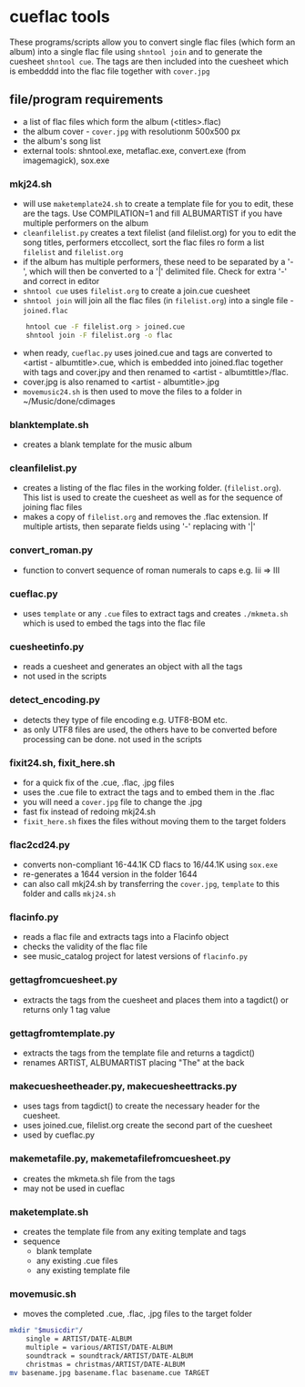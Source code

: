 # cueflac tools
These programs/scripts allow you to convert single flac files (which form an album) into a single flac file using `shntool join` and to generate the cuesheet `shntool cue`.  The tags are then included into the cuesheet which is embedddd into the flac file together with `cover.jpg`

## file/program requirements
- a list of flac files which form the album (\<titles\>.flac)
- the album cover - `cover.jpg` with resolutionm 500x500 px
- the album's song list
- external tools: shntool.exe, metaflac.exe, convert.exe (from imagemagick), sox.exe

### mkj24.sh 
- will use `maketemplate24.sh` to create a template file for you to edit, these are the tags.  Use COMPILATION=1 and fill ALBUMARTIST if you have multiple performers on the album
- `cleanfilelist.py` creates a text filelist (and filelist.org) for you to edit the song titles, performers etccollect, sort the flac files ro form a list `filelist` and `filelist.org`
- if the album has multiple performers, these need to be separated by a '-', which will then be converted to a '|' delimited file.  Check for extra '-' and correct in editor
- `shntool cue` uses `filelist.org` to create a join.cue cuesheet
- `shntool join` will join all the flac files (in `filelist.org`) into a single file - `joined.flac`

```bash
    hntool cue -F filelist.org > joined.cue
    shntool join -F filelist.org -o flac
 ```
- when ready, `cueflac.py` uses joined.cue and tags are converted to \<artist - albumtitle\>.cue, which is embedded into joined.flac together with tags and cover.jpy and then renamed to \<artist - albumtittle\>/flac.
- cover.jpg is also renamed to \<artist - albumtitle\>.jpg
- `movemusic24.sh` is then used to move the files to a folder in ~/Music/done/cdimages

### blanktemplate.sh

- creates a blank template for the music album

### cleanfilelist.py

- creates a listing of the flac files in the working folder. (`filelist.org`).  This list is used to create the cuesheet as well as for the sequence of joining flac files
- makes a copy of `filelist.org` and removes the .flac extension.  If multiple artists, then separate fields using '-' replacing with '|'

### convert_roman.py

- function to convert sequence of roman numerals to caps e.g. Iii => III

### cueflac.py

- uses `template` or any `.cue` files to extract tags and creates `./mkmeta.sh` which is used to embed the tags into the flac file

### cuesheetinfo.py

- reads a cuesheet and generates an object with all the  tags
- not used in the scripts

### detect_encoding.py

- detects they type of file encoding e.g. UTF8-BOM etc.
- as only UTF8 files are used, the others have to be converted before processing can be done.
   not used in the scripts

### fixit24.sh, fixit_here.sh

- for a quick fix of the .cue, .flac, .jpg files
- uses the .cue file to extract the tags and to embed them in the .flac
- you will need a `cover.jpg` file to change the .jpg
- fast fix instead of redoing mkj24.sh
- `fixit_here.sh` fixes the files without moving them to the target folders

### flac2cd24.py

- converts non-compliant 16-44.1K CD flacs to 16/44.1K using `sox.exe`
- re-generates a 1644 version in the folder 1644
- can also call mkj24.sh by transferring the `cover.jpg`, `template` to this folder and calls `mkj24.sh`

### flacinfo.py

- reads a flac file and extracts tags into a Flacinfo object
- checks the validity of the flac file
- see music_catalog project for latest versions of `flacinfo.py`

### gettagfromcuesheet.py

- extracts the tags from the cuesheet and places them into a tagdict() or returns only 1 tag value

### gettagfromtemplate.py

- extracts the tags from the template file and returns a tagdict()
- renames ARTIST, ALBUMARTIST placing "The" at the back

### makecuesheetheader.py, makecuesheettracks.py

- uses tags from tagdict() to create the necessary header for the cuesheet.
- uses joined.cue, filelist.org create the second part of the cuesheet
- used by cueflac.py

### makemetafile.py, makemetafilefromcuesheet.py
- creates the mkmeta.sh file from the tags
- may not be used in cueflac

### maketemplate.sh
- creates the template file from any exiting template and tags
- sequence
    - blank template
    - any existing .cue files
    - any existing template file

### movemusic.sh
- moves the completed .cue, .flac, .jpg files to the target folder
```bash
mkdir "$musicdir"/
    single = ARTIST/DATE-ALBUM
    multiple = various/ARTIST/DATE-ALBUM
    soundtrack = soundtrack/ARTIST/DATE-ALBUM
    christmas = christmas/ARTIST/DATE-ALBUM
mv basename.jpg basename.flac basename.cue TARGET
```

